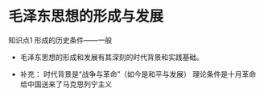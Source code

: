 


# 毛泽东思想的形成与发展

知识点1
形成的历史条件——一般

- 毛泽东思想的形成和发展有其深刻的时代背景和实践基础。
 
 - 补充：
 时代背景是“战争与革命”（如今是和平与发展） 
 理论条件是十月革命给中国送来了马克思列宁主义
<!--stackedit_data:
eyJoaXN0b3J5IjpbLTExMDk2MDg2NSwyMDQwMjk3NjIyXX0=
-->